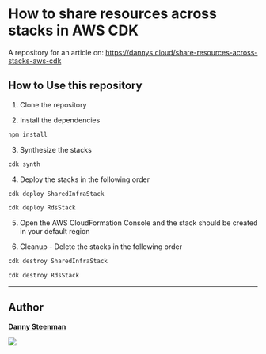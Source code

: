 # How to share resources across stacks in AWS CDK

A repository for an article on: https://dannys.cloud/share-resources-across-stacks-aws-cdk

## How to Use this repository

1. Clone the repository

2. Install the dependencies

```bash
npm install
```

3. Synthesize the stacks

```bash
cdk synth
```

4. Deploy the stacks in the following order

```bash
cdk deploy SharedInfraStack

cdk deploy RdsStack
```

5. Open the AWS CloudFormation Console and the stack should be created in your
   default region

6. Cleanup - Delete the stacks in the following order

```bash
cdk destroy SharedInfraStack

cdk destroy RdsStack
```

---

## Author

**[Danny Steenman](https://dannys.cloud)**

<p align="left">
  <a href="https://dannys.cloud/twitter"><img src="https://img.shields.io/twitter/follow/dannysteenman?label=%40dannysteenman&style=social"></a>
</p>
